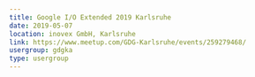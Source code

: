```yaml
---
title: Google I/O Extended 2019 Karlsruhe
date: 2019-05-07
location: inovex GmbH, Karlsruhe
link: https://www.meetup.com/GDG-Karlsruhe/events/259279468/
usergroup: gdgka
type: usergroup
---
```

